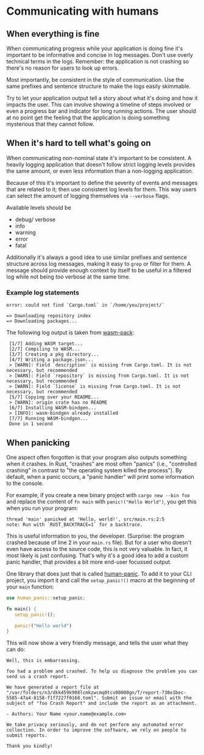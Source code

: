 # Communicating with humans

## When everything is fine

When communicating progress
while your application is doing fine
it's important to be informative and concise in log messages.
Don't use overly technical terms in the logs.
Remember:
the application is not crashing
so there's no reason for users to look up errors.

Most importantly,
be consistent in the style of communication.
Use the same prefixes and sentence structure
to make the logs easily skimmable. 

Try to let your application output tell a story
about what it's doing
and how it impacts the user.
This can involve showing a timeline of steps involved
or even a progress bar and indicator for long running actions.
The user should at no point
get the feeling that the application is doing something mysterious
that they cannot follow. 

## When it's hard to tell what's going on

When communicating non-nominal state it's important to be consistent.
A heavily logging application that doesn't follow strict logging levels
provides the same amount, or even less information
than a non-logging application.

Because of this it's important to define the severity of events
and messages that are related to it;
then use consistent log levels for them.
This way users can select the amount of logging themselves
via `--verbose` flags.

Available levels should be

- debug/ verbose
- info
- warning
- error
- fatal

Additionally it's always a good idea to use similar prefixes
and sentence structure across log messages, 
making it easy to `grep` or filter for them.
A message should provide enough context by itself
to be useful in a filtered log 
while not being *too* verbose at the same time.

### Example log statements

```
error: could not find `Cargo.toml` in `/home/you/project/`
```   

```
=> Downloading repository index
=> Downloading packages...
```

The following log output is taken from [wasm-pack]:

```
 [1/7] Adding WASM target...
 [2/7] Compiling to WASM...
 [3/7] Creating a pkg directory...
 [4/7] Writing a package.json...
 > [WARN]: Field `description` is missing from Cargo.toml. It is not necessary, but recommended
 > [WARN]: Field `repository` is missing from Cargo.toml. It is not necessary, but recommended
 > [WARN]: Field `license` is missing from Cargo.toml. It is not necessary, but recommended
 [5/7] Copying over your README...
 > [WARN]: origin crate has no README
 [6/7] Installing WASM-bindgen...
 > [INFO]: wasm-bindgen already installed
 [7/7] Running WASM-bindgen...
 Done in 1 second
```

## When panicking

One aspect often forgotten is that
your program also outputs something when it crashes.
In Rust, "crashes" are most often "panics"
(i.e., "controlled crashing"
in contrast to "the operating system killed the process").
By default,
when a panic occurs,
a "panic handler" will print some information to the console.

For example,
if you create a new binary project
with `cargo new --bin foo`
and replace the content of `fn main` with `panic!("Hello World")`,
you get this when you run your program:

```console
thread 'main' panicked at 'Hello, world!', src/main.rs:2:5
note: Run with `RUST_BACKTRACE=1` for a backtrace.
```

This is useful information to you, the developer.
(Surprise: the program crashed because of line 2 in your `main.rs` file).
But for a user who doesn't even have access to the source code,
this is not very valuable.
In fact, it most likely is just confusing.
That's why it's a good idea to add a custom panic handler,
that provides a bit more end-user focussed output.

One library that does just that is called [human-panic].
To add it to your CLI project,
you import it
and call the `setup_panic!()` macro
at the beginning of your `main` function:

```rust
use human_panic::setup_panic;

fn main() {
   setup_panic!();

   panic!("Hello world")
}
```

This will now show a very friendly message,
and tells the user what they can do:

```console
Well, this is embarrassing.

foo had a problem and crashed. To help us diagnose the problem you can send us a crash report.

We have generated a report file at "/var/folders/n3/dkk459k908lcmkzwcmq0tcv00000gn/T/report-738e1bec-5585-47a4-8158-f1f7227f0168.toml". Submit an issue or email with the subject of "foo Crash Report" and include the report as an attachment.

- Authors: Your Name <your.name@example.com>

We take privacy seriously, and do not perform any automated error collection. In order to improve the software, we rely on people to submit reports.

Thank you kindly!
```

[human-panic]: https://crates.io/crates/human-panic
[wasm-pack]: https://crates.io/crates/wasm-pack
